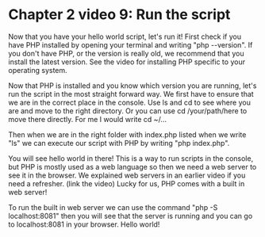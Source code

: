 # Chapter 2 video 9: Run the script
Now that you have your hello world script, let's run it! First check if you have PHP installed by opening your terminal and writing "php --version". If you don't have PHP, or the version is really old, we recommend that you install the latest version. See the video for installing PHP specific to your operating system.

Now that PHP is installed and you know which version you are running, let's run the script in the most straight forward way. We first have to ensure that we are in the correct place in the console. Use ls and cd to see where you are and move to the right directory. Or you can use cd /your/path/here to move there directly. For me I would write cd ~/... 

Then when we are in the right folder with index.php listed when we write "ls" we can execute our script with PHP by writing "php index.php". 

You will see hello world in there! This is a way to run scripts in the console, but PHP is mostly used as a web language so then we need a web server to see it in the browser. We explained web servers in an earlier video if you need a refresher. (link the video) Lucky for us, PHP comes with a built in web server! 

To run the built in web server we can use the command "php -S localhost:8081" then you will see that the server is running and you can go to localhost:8081 in your browser. Hello world! 